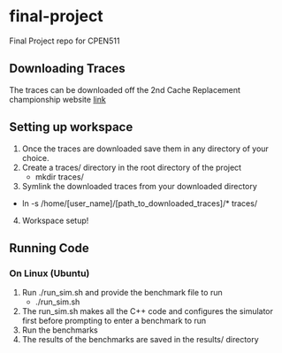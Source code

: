 # final-project
Final Project repo for CPEN511

## Downloading Traces
The traces can be downloaded off the 2nd Cache Replacement championship website
[link](https://crc2.ece.tamu.edu/)

## Setting up workspace
1. Once the traces are downloaded save them in any directory of your choice.
2. Create a traces/ directory in the root directory of the project
   * mkdir traces/
3. Symlink the downloaded traces from your downloaded directory
  * ln -s /home/[user_name]/[path_to_downloaded_traces]/* traces/
4. Workspace setup!

## Running Code
### On Linux (Ubuntu)
1. Run ./run_sim.sh and provide the benchmark file to run
   * ./run_sim.sh
2. The run_sim.sh makes all the C++ code and configures the simulator first before prompting to enter a benchmark to run
3. Run the benchmarks
4. The results of the benchmarks are saved in the results/ directory
